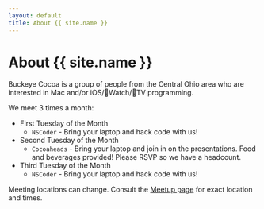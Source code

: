 ```yaml
---
layout: default
title: About {{ site.name }}
---
```


# About {{ site.name }}

Buckeye Cocoa is a group of people from the Central Ohio area who are interested in Mac and/or iOS/Watch/TV programming.

We meet 3 times a month:

* First Tuesday of the Month 
  * `NSCoder` - Bring your laptop and hack code with us! 
* Second Tuesday of the Month
  * `Cocoaheads` - Bring your laptop and join in on the presentations. Food and beverages provided! Please RSVP so we have a headcount.
* Third Tuesday of the Month
  * `NSCoder` - Bring your laptop and hack code with us! 

Meeting locations can change. Consult the [Meetup page](https://www.meetup.com/Buckeye-Cocoa/) for exact location and times.


